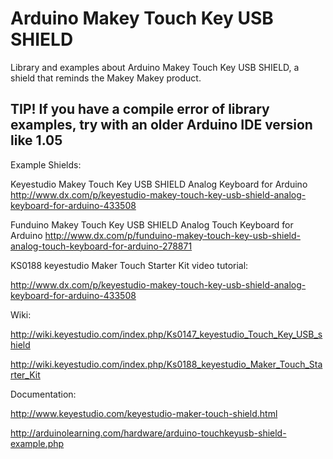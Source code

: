 # Arduino Makey Touch Key USB SHIELD
Library and examples about Arduino Makey Touch Key USB SHIELD, a shield that reminds the Makey Makey product. 

## TIP! **If you have a compile error of library examples, try with an older Arduino IDE version like 1.05**

Example Shields:

Keyestudio Makey Touch Key USB SHIELD Analog Keyboard for Arduino
http://www.dx.com/p/keyestudio-makey-touch-key-usb-shield-analog-keyboard-for-arduino-433508

Funduino Makey Touch Key USB SHIELD Analog Touch Keyboard for Arduino
http://www.dx.com/p/funduino-makey-touch-key-usb-shield-analog-touch-keyboard-for-arduino-278871

KS0188 keyestudio Maker Touch Starter Kit video tutorial:

http://www.dx.com/p/keyestudio-makey-touch-key-usb-shield-analog-keyboard-for-arduino-433508


Wiki:

http://wiki.keyestudio.com/index.php/Ks0147_keyestudio_Touch_Key_USB_shield

http://wiki.keyestudio.com/index.php/Ks0188_keyestudio_Maker_Touch_Starter_Kit

Documentation:

http://www.keyestudio.com/keyestudio-maker-touch-shield.html

http://arduinolearning.com/hardware/arduino-touchkeyusb-shield-example.php
